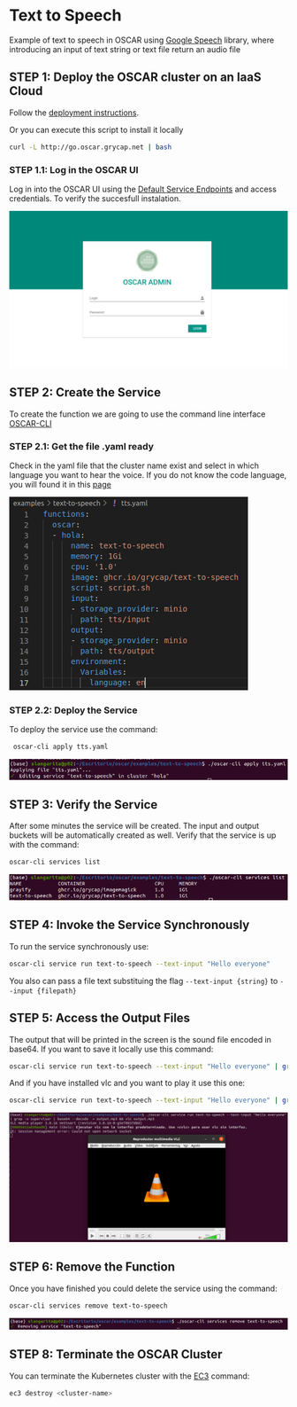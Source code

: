 # Text to Speech

Example of text to speech in OSCAR using [Google Speech](https://pypi.org/project/google-speech/) library, where introducing an input of text string or text file return an audio file

## STEP 1: Deploy the OSCAR cluster on an IaaS Cloud

Follow the [deployment instructions](https://o-scar.readthedocs.io/en/latest/deploy.html).

Or you can execute this script to install it locally
```sh
curl -L http://go.oscar.grycap.net | bash
```


### STEP 1.1: Log in the OSCAR UI

Log in into the OSCAR UI using the [Default Service Endpoints](https://o-scar.readthedocs.io/en/latest/usage.html#default-service-endpoints) and access credentials. To verify the succesfull instalation.

![01-oscar-login.png](img/01-oscar-login.png)



## STEP 2: Create the Service

To create the function we are going to use the command line interface [OSCAR-CLI](https://docs.oscar.grycap.net/oscar-cli/)

### STEP 2.1: Get the file .yaml ready

Check in the yaml file that the cluster name exist and select in which language you want to hear the voice. If you do not know the code language, you will found it in this [page](https://www.andiamo.co.uk/resources/iso-language-codes/)

![02-oscar-yamlfile.png](img/02-oscar-yamlfile.png)


### STEP 2.2: Deploy the Service

To deploy the service use the command:
```sh
 oscar-cli apply tts.yaml
```
![03-oscar-apply.png](img/03-oscar-apply.png)



## STEP 3: Verify the Service

After some minutes the service will be created. The input and output buckets will be automatically created as well. Verify that the service is up with the command:

```sh
oscar-cli services list
```

![04-oscar-checkServices.png](img/04-oscar-checkServices.png)


## STEP 4: Invoke the Service Synchronously

To run the service synchronously use:
```sh
oscar-cli service run text-to-speech --text-input "Hello everyone"
```
You also can pass a file text substituing the flag `--text-input {string}` to `--input {filepath}`



## STEP 5: Access the Output Files

The output that will be printed in the screen is the sound file encoded in base64. If you want to save it locally use this command:
```sh
oscar-cli service run text-to-speech --text-input "Hello everyone" | grep -v supervisor | base64 --decode  > output.mp3
```
And if you have installed vlc and you want to play it use this one:
```sh
oscar-cli service run text-to-speech --text-input "Hello everyone" | grep -v supervisor | base64 --decode  > output.mp3 && vlc output.mp3
```

![05-oscar-run.png](img/05-oscar-run.png)





## STEP 6: Remove the Function


Once you have finished you could delete the service using the command:

```sh
oscar-cli services remove text-to-speech
```

![06-oscar-remove.png](img/06-oscar-remove.png)


## STEP 8: Terminate the OSCAR Cluster

You can terminate the Kubernetes cluster with the [EC3](https://github.com/grycap/ec3) command:

```sh
ec3 destroy <cluster-name>
```


